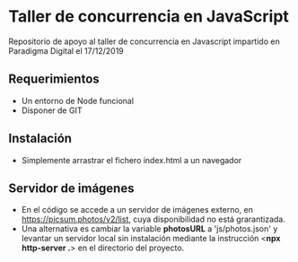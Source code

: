 # Taller de concurrencia en JavaScript

Repositorio de apoyo al taller de concurrencia en Javascript impartido en Paradigma Digital el 17/12/2019

 ## Requerimientos
 - Un entorno de Node funcional
 - Disponer de GIT

 ## Instalación
 - Simplemente arrastrar el fichero index.html a un navegador
 
 ## Servidor de imágenes
 - En el código se accede a un servidor de imágenes externo, en https://picsum.photos/v2/list, cuya disponibilidad no está grarantizada.
 - Una alternativa es cambiar la variable <b>photosURL</b> a 'js/photos.json' y levantar un servidor local sin instalación mediante la instrucción <<b>npx http-server .</b>> en el directorio del proyecto.
 


